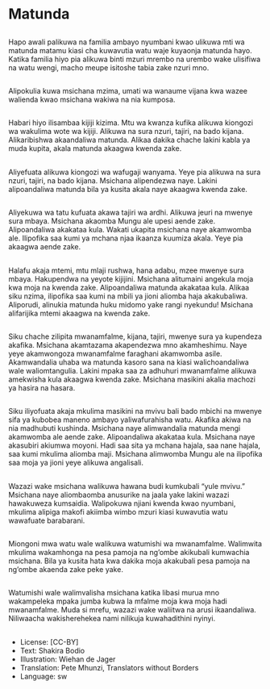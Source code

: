 # Matunda

##
Hapo awali palikuwa na familia
ambayo nyumbani kwao ulikuwa
mti wa matunda matamu kiasi cha
kuwavutia watu waje kuyaonja
matunda hayo. Katika familia hiyo
pia alikuwa binti mzuri mrembo na
urembo wake ulisifiwa na watu
wengi, macho meupe isitoshe tabia
zake nzuri mno.


##
Alipokulia kuwa msichana mzima,
umati wa wanaume vijana kwa
wazee walienda kwao msichana
wakiwa na nia kumposa.


##
Habari hiyo ilisambaa kijiji kizima.
Mtu wa kwanza kufika alikuwa
kiongozi wa wakulima wote wa kijiji.
Alikuwa na sura nzuri, tajiri, na bado
kijana. Alikaribishwa akaandaliwa
matunda.
Alikaa dakika chache lakini kabla ya
muda kupita, akala matunda
akaagwa kwenda zake.


##
Aliyefuata alikuwa kiongozi wa
wafugaji wanyama. Yeye pia alikuwa
na sura nzuri, tajiri, na bado kijana.
Msichana alipendezwa naye. Lakini
alipoandaliwa matunda bila ya
kusita akala naye akaagwa kwenda
zake.


##
Aliyekuwa wa tatu kufuata akawa
tajiri wa ardhi. Alikuwa jeuri na
mwenye sura mbaya. Msichana
akaomba Mungu ale upesi aende
zake.
Alipoandaliwa akakataa kula. Wakati
ukapita msichana naye
akamwomba ale. Ilipofika saa kumi
ya mchana njaa ikaanza kuumiza
akala. Yeye pia akaagwa aende
zake.


##
Halafu akaja mtemi, mtu mlaji
rushwa, hana adabu, mzee mwenye
sura mbaya. Hakupendwa na
yeyote kijijini. Msichana alitumaini
angekula moja kwa moja na kwenda
zake. Alipoandaliwa matunda
akakataa kula.
Alikaa siku nzima, ilipofika saa kumi
na mbili ya jioni aliomba haja
akakubaliwa.
Aliporudi, alinukia matunda huku
midomo yake rangi nyekundu!
Msichana alifarijika mtemi akaagwa
na kwenda zake.


##
Siku chache zilipita mwanamfalme,
kijana, tajiri, mwenye sura ya
kupendeza akafika.
Msichana akamtazama
akapendezwa mno akamheshimu.
Naye yeye akamwongoza
mwanamfalme faraghani
akamwomba asile. Akamwandalia
uhaba wa matunda kasoro sana na
kiasi walichoandaliwa wale
waliomtangulia.
Lakini mpaka saa za adhuhuri
mwanamfalme alikuwa amekwisha
kula akaagwa kwenda zake.
Msichana masikini akalia machozi
ya hasira na hasara.


##
Siku iliyofuata akaja mkulima masikini na mvivu bali bado mbichi
na mwenye sifa ya kubobea maneno ambayo yaliwafurahisha
watu. Akafika akiwa na nia madhubuti kushinda.
Msichana naye alimwandalia matunda mengi akamwomba ale
aende zake.
Alipoandaliwa akakataa kula. Msichana naye akasubiri akiumwa
moyoni. Hadi saa sita ya mchana hajala, saa nane hajala, saa kumi
mkulima aliomba maji.
Msichana alimwomba Mungu ale na ilipofika saa moja ya jioni yeye
alikuwa angalisali.


##

##
Wazazi wake msichana walikuwa
hawana budi kumkubali “yule
mvivu.”
Msichana naye aliombaomba
anusurike na jaala yake lakini
wazazi hawakuweza kumsaidia.
Walipokuwa njiani kwenda kwao
nyumbani, mkulima alipiga makofi
akiimba wimbo mzuri kiasi
kuwavutia watu wawafuate
barabarani.


##
Miongoni mwa watu wale walikuwa
watumishi wa mwanamfalme.
Walimwita mkulima wakamhonga
na pesa pamoja na ng’ombe
akikubali kumwachia msichana.
Bila ya kusita hata kwa dakika moja
akakubali pesa pamoja na ng’ombe
akaenda zake peke yake.


##
Watumishi wale walimvalisha
msichana katika libasi murua mno
wakampeleka mpaka jumba kubwa
la mfalme moja kwa moja hadi
mwanamfalme.
Muda si mrefu, wazazi wake
waliitwa na arusi ikaandaliwa.
Niliwaacha wakisherehekea nami
nilikuja kuwahadithini nyinyi.


##
* License: [CC-BY]
* Text: Shakira Bodio
* Illustration: Wiehan de Jager
* Translation: Pete Mhunzi, Translators without
Borders
* Language: sw
